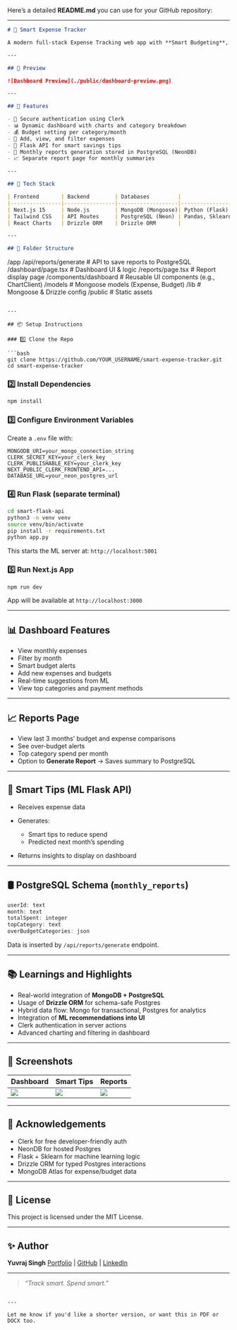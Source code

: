 Here’s a detailed **README.md** you can use for your GitHub repository:

---

```markdown
# 💸 Smart Expense Tracker

A modern full-stack Expense Tracking web app with **Smart Budgeting**, **Data Insights**. Built using **Next.js**, **MongoDB**, **PostgreSQL + Drizzle ORM**, **Flask**, and **Clerk Authentication**.

---

## 📸 Preview

![Dashboard Preview](./public/dashboard-preview.png)

---

## 🧠 Features

- 🔐 Secure authentication using Clerk
- 📊 Dynamic dashboard with charts and category breakdown
- 💰 Budget setting per category/month
- 🧾 Add, view, and filter expenses
- 🧠 Flask API for smart savings tips
- 🧮 Monthly reports generation stored in PostgreSQL (NeonDB)
- 📈 Separate report page for monthly summaries

---

## 🔧 Tech Stack

| Frontend       | Backend        | Databases         |                | Auth    |
|----------------|----------------|-------------------|----------------|---------|
| Next.js 15     | Node.js        | MongoDB (Mongoose)| Python (Flask) | Clerk   |
| Tailwind CSS   | API Routes     | PostgreSQL (Neon) | Pandas, Sklearn|         |
| React Charts   | Drizzle ORM    | Drizzle ORM       |                |         |

---

## 📁 Folder Structure

```

/app
/api/reports/generate      # API to save reports to PostgreSQL
/dashboard/page.tsx        # Dashboard UI & logic
/reports/page.tsx          # Report display page
/components/dashboard      # Reusable UI components (e.g., ChartClient)
/models                    # Mongoose models (Expense, Budget)
/lib                       # Mongoose & Drizzle config
/public                      # Static assets

````

---

## 📦 Setup Instructions

### 1️⃣ Clone the Repo

```bash
git clone https://github.com/YOUR_USERNAME/smart-expense-tracker.git
cd smart-expense-tracker
````

### 2️⃣ Install Dependencies

```bash
npm install
```

### 3️⃣ Configure Environment Variables

Create a `.env` file with:

```env
MONGODB_URI=your_mongo_connection_string
CLERK_SECRET_KEY=your_clerk_key
CLERK_PUBLISHABLE_KEY=your_clerk_key
NEXT_PUBLIC_CLERK_FRONTEND_API=...
DATABASE_URL=your_neon_postgres_url
```

### 4️⃣ Run Flask (separate terminal)

```bash
cd smart-flask-api
python3 -m venv venv
source venv/bin/activate
pip install -r requirements.txt
python app.py
```

This starts the ML server at: `http://localhost:5001`

### 5️⃣ Run Next.js App

```bash
npm run dev
```

App will be available at `http://localhost:3000`

---

## 📊 Dashboard Features

* View monthly expenses
* Filter by month
* Smart budget alerts
* Add new expenses and budgets
* Real-time suggestions from ML
* View top categories and payment methods

---

## 📈 Reports Page

* View last 3 months’ budget and expense comparisons
* See over-budget alerts
* Top category spend per month
* Option to **Generate Report** → Saves summary to PostgreSQL

---

## 🧠 Smart Tips (ML Flask API)

* Receives expense data
* Generates:

  * Smart tips to reduce spend
  * Predicted next month’s spending
* Returns insights to display on dashboard

---

## 🛢️ PostgreSQL Schema (`monthly_reports`)

```ts
userId: text
month: text
totalSpent: integer
topCategory: text
overBudgetCategories: json
```

Data is inserted by `/api/reports/generate` endpoint.

---

## 📚 Learnings and Highlights

* Real-world integration of **MongoDB + PostgreSQL**
* Usage of **Drizzle ORM** for schema-safe Postgres
* Hybrid data flow: Mongo for transactional, Postgres for analytics
* Integration of **ML recommendations into UI**
* Clerk authentication in server actions
* Advanced charting and filtering in dashboard

---

## 📸 Screenshots

| Dashboard                   | Smart Tips             | Reports                   |
| --------------------------- | ---------------------- | ------------------------- |
| ![](./public/dashboard.png) | ![](./public/tips.png) | ![](./public/reports.png) |

---

## 🙌 Acknowledgements

* Clerk for free developer-friendly auth
* NeonDB for hosted Postgres
* Flask + Sklearn for machine learning logic
* Drizzle ORM for typed Postgres interactions
* MongoDB Atlas for expense/budget data

---

## 📜 License

This project is licensed under the MIT License.

---

## ✨ Author

**Yuvraj Singh**
[Portfolio](https://yuvrajsingh-ml.netlify.app) | [GitHub](https://github.com/Yuvraj7061MAIT) | [LinkedIn](https://linkedin.com/in/yuvrajsingh7061)

---

> *“Track smart. Spend smart.”*

```

---

Let me know if you'd like a shorter version, or want this in PDF or DOCX too.
```
